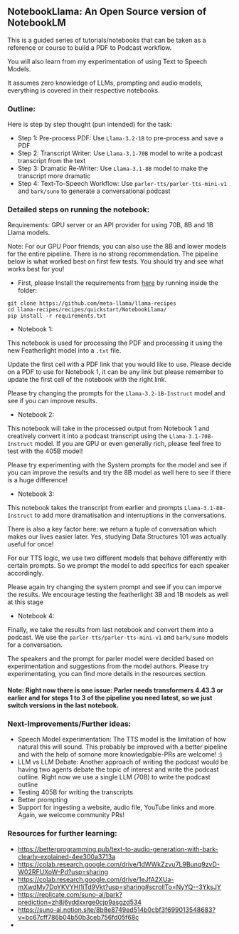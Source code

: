 ## NotebookLlama: An Open Source version of NotebookLM

This is a guided series of tutorials/notebooks that can be taken as a reference or course to build a PDF to Podcast workflow. 

You will also learn from my experimentation of using Text to Speech Models.

It assumes zero knowledge of LLMs, prompting and audio models, everything is covered in their respective notebooks.

### Outline:

Here is step by step thought (pun intended) for the task:

- Step 1: Pre-process PDF: Use `Llama-3.2-1B` to pre-process and save a PDF
- Step 2: Transcript Writer: Use `Llama-3.1-70B` model to write a podcast transcript from the text
- Step 3: Dramatic Re-Writer: Use `Llama-3.1-8B` model to make the transcript more dramatic
- Step 4: Text-To-Speech Workflow: Use `parler-tts/parler-tts-mini-v1` and `bark/suno` to generate a conversational podcast

### Detailed steps on running the notebook:

Requirements: GPU server or an API provider for using 70B, 8B and 1B Llama models.

Note: For our GPU Poor friends, you can also use the 8B and lower models for the entire pipeline. There is no strong recommendation. The pipeline below is what worked best on first few tests. You should try and see what works best for you!

- First, please Install the requirements from [here]() by running inside the folder:

```
git clone https://github.com/meta-llama/llama-recipes
cd llama-recipes/recipes/quickstart/NotebookLlama/
pip install -r requirements.txt
```

- Notebook 1:

This notebook is used for processing the PDF and processing it using the new Featherlight model into a `.txt` file.

Update the first cell with a PDF link that you would like to use. Please decide on a PDF to use for Notebook 1, it can be any link but please remember to update the first cell of the notebook with the right link. 

Please try changing the prompts for the `Llama-3.2-1B-Instruct` model and see if you can improve results.

- Notebook 2:

This notebook will take in the processed output from Notebook 1 and creatively convert it into a podcast transcript using the `Llama-3.1-70B-Instruct` model. If you are GPU or even generally rich, please feel free to test with the 405B model!

Please try experimenting with the System prompts for the model and see if you can improve the results and try the 8B model as well here to see if there is a huge difference!

- Notebook 3:

This notebook takes the transcript from earlier and prompts `Llama-3.1-8B-Instruct` to add more dramatisation and interruptions in the conversations. 

There is also a key factor here: we return a tuple of conversation which makes our lives easier later. Yes, studying Data Structures 101 was actually useful for once!

For our TTS logic, we use two different models that behave differently with certain prompts. So we prompt the model to add specifics for each speaker accordingly.

Please again try changing the system prompt and see if you can imporve the results. We encourage testing the featherlight 3B and 1B models as well at this stage

- Notebook 4:

Finally, we take the results from last notebook and convert them into a podcast. We use the `parler-tts/parler-tts-mini-v1` and `bark/suno` models for a conversation.

The speakers and the prompt for parler model were decided based on experimentation and suggestions from the model authors. Please try experimentating, you can find more details in the resources section.


#### Note: Right now there is one issue: Parler needs transformers 4.43.3 or earlier and for steps 1 to 3 of the pipeline you need latest, so we just switch versions in the last notebook.

### Next-Improvements/Further ideas:

- Speech Model experimentation: The TTS model is the limitation of how natural this will sound. This probably be improved with a better pipeline and with the help of somone more knowledgable-PRs are welcome! :) 
- LLM vs LLM Debate: Another approach of writing the podcast would be having two agents debate the topic of interest and write the podcast outline. Right now we use a single LLM (70B) to write the podcast outline
- Testing 405B for writing the transcripts
- Better prompting
- Support for ingesting a website, audio file, YouTube links and more. Again, we welcome community PRs!

### Resources for further learning:

- https://betterprogramming.pub/text-to-audio-generation-with-bark-clearly-explained-4ee300a3713a
- https://colab.research.google.com/drive/1dWWkZzvu7L9Bunq9zvD-W02RFUXoW-Pd?usp=sharing
- https://colab.research.google.com/drive/1eJfA2XUa-mXwdMy7DoYKVYHI1iTd9Vkt?usp=sharing#scrollTo=NyYQ--3YksJY
- https://replicate.com/suno-ai/bark?prediction=zh8j6yddxxrge0cjp9asgzd534
- https://suno-ai.notion.site/8b8e8749ed514b0cbf3f699013548683?v=bc67cff786b04b50b3ceb756fd05f68c
- 

